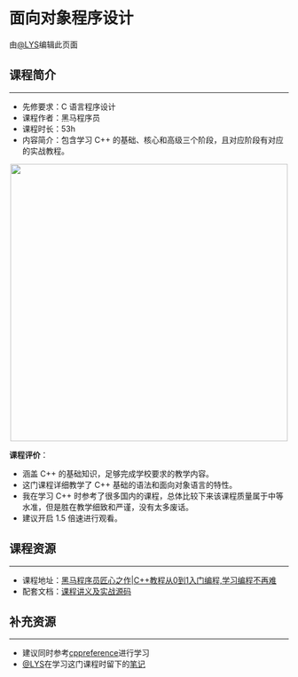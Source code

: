 # 面向对象程序设计

由[@LYS](https://lys2021.com/)编辑此页面

## 课程简介

****

- 先修要求：C 语言程序设计
- 课程作者：黑马程序员
- 课程时长：53h
- 内容简介：包含学习 C++ 的基础、核心和高级三个阶段，且对应阶段有对应的实战教程。

<div align="center">
    <image src="/images/学科课程/语言基础/C++.png"  width="500"/>
</div>


**课程评价**：

* 涵盖 C++ 的基础知识，足够完成学校要求的教学内容。
* 这门课程详细教学了 C++ 基础的语法和面向对象语言的特性。
* 我在学习 C++ 时参考了很多国内的课程，总体比较下来该课程质量属于中等水准，但是胜在教学细致和严谨，没有太多废话。
* 建议开启 1.5 倍速进行观看。

<!-- 介绍学习该门课程主观感受，内容包括但不限于：
    （1）课程覆盖的知识点范围
    （2）与同类课程相比它的优势与特点
    （3）学习这门课程的体验与感受
    （4）自学这门课的注意点（踩过的坑、难度预警等等）
    （5）... ...
-->

## 课程资源

****

- 课程地址：[黑马程序员匠心之作|C++教程从0到1入门编程,学习编程不再难](https://www.bilibili.com/video/BV1et411b73Z/?spm_id_from=333.337.search-card.all.click&vd_source=ce95ad6607d316dd76f87b90ab69fa3f)
- 配套文档：[课程讲义及实战源码](https://pan.baidu.com/s/1-evT1VTREPXE-Ii6mDwEuw?pwd=haue)

## 补充资源

****

* 建议同时参考[cppreference](https://zh.cppreference.com/w/%E9%A6%96%E9%A1%B5)进行学习
* [@LYS](https://lys2021.com/)在学习这门课程时留下的[笔记](https://lys2021.com/?p=740)